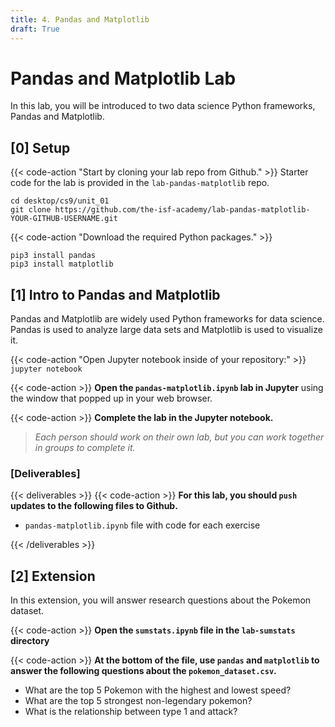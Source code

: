 ```yaml
---
title: 4. Pandas and Matplotlib
draft: True
---
```


# Pandas and Matplotlib Lab
In this lab, you will be introduced to two data science Python frameworks, Pandas and Matplotlib. 

## [0] Setup


{{< code-action "Start by cloning your lab repo from Github." >}} Starter code for the lab is provided in the `lab-pandas-matplotlib` repo. 

```shell
cd desktop/cs9/unit_01
git clone https://github.com/the-isf-academy/lab-pandas-matplotlib-YOUR-GITHUB-USERNAME.git
```

{{< code-action "Download the required Python packages." >}} 
```shell
pip3 install pandas
pip3 install matplotlib
```

## [1] Intro to Pandas and Matplotlib

Pandas and Matplotlib are widely used Python frameworks for data science. Pandas is used to analyze large data sets and Matplotlib is used to visualize it. 

{{< code-action "Open Jupyter notebook inside of your repository:" >}} `jupyter notebook`

{{< code-action >}} **Open the `pandas-matplotlib.ipynb` lab in Jupyter** using the window that popped up in your web browser. 

{{< code-action >}} **Complete the lab in the Jupyter notebook.**
> *Each person should work on their own lab, but you can
work together in groups to complete it.*

###  [Deliverables]


{{< deliverables >}}
{{< code-action >}} **For this lab, you should `push` updates to the following files to Github.**

- `pandas-matplotlib.ipynb` file with code for each exercise

{{< /deliverables >}}

## [2] Extension 

In this extension, you will answer research questions about the Pokemon dataset. 

{{< code-action >}} **Open the `sumstats.ipynb` file in the `lab-sumstats` directory**

{{< code-action >}} **At the bottom of the file, use `pandas` and `matplotlib` to answer the following questions about the `pokemon_dataset.csv`.**
- What are the top 5 Pokemon with the highest and lowest speed?
- What are the top 5 strongest non-legendary pokemon? 
- What is the relationship between type 1 and attack? 


